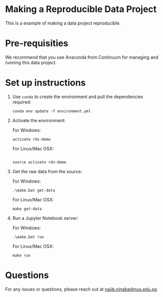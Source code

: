 # Making a Reproducible Data Project

This is a example of making a data project reproducible.

# Pre-requisities

We recommend that you use Anaconda from Continuum for managing and running this data project.

# Set up instructions

1. Use `conda` to create the environment and pull the dependencies required:
    ```
    conda env update -f environment.yml
    ```
2. Activate the environment:
    
    For Windows:
    ```
    activate rds-demo
    ```
    For Linux/Mac OSX:
    ```
    
    source activate rds-demo
    ```

3. Get the raw data from the source:

    For Windows:
    ```
    .\make.bat get-data
    ```

    For Linux/Mac OSX:
    ```
    make get-data
    ```

4. Run a Jupyter Notebook server:

    For Windows:
    ```
    .\make.bat run
    ```

    For Linux/Mac OSX:
    ```
    make run
    ```
# Questions

For any issues or questions, please reach out at najib.ninaba@nus.edu.sg.


